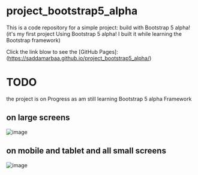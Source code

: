 # project_bootstrap5_alpha 

This is a code repository for a simple project: build with Bootstrap 5 alpha! 
(it's my first project Using Bootstrap 5 alpha! I built it while learning the Bootstrap framework) 


Click the link blow to see the [GitHub Pages]: (https://saddamarbaa.github.io/project_bootstrap5_alpha/)


# TODO
the project is on Progress as am still learning Bootstrap 5 alpha Framework

##  on large screens

![image](https://user-images.githubusercontent.com/51326421/104219298-8470fe00-5470-11eb-8848-9050ecc8eec2.png)


## on mobile and tablet and all small screens

![image](https://user-images.githubusercontent.com/51326421/104219518-d023a780-5470-11eb-8f98-dcff5e268ece.png)





